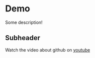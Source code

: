 # **Demo**

Some description!

## Subheader

Watch the video about github on [youtube](https://www.youtube.com/watch?v=RGOj5yH7evk)